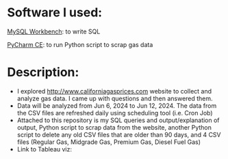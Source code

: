 # Software I used:
[MySQL Workbench](https://dev.mysql.com/downloads/workbench/): to write SQL 

[PyCharm CE](https://www.jetbrains.com/pycharm/download/?section=windows): to run Python script to scrap gas data

# Description: 

- I explored http://www.californiagasprices.com website to collect and analyze gas data. I came up with questions and then answered them.
- Data will be analyzed from Jun 6, 2024 to Jun 12, 2024. The data from the CSV files are refreshed daily using scheduling tool (i.e. Cron Job)
- Attached to this repository is my SQL queries and output/explanation of output, Python script to scrap data from the website, another Python script to delete any old CSV files that are older than 90 days, and 4 CSV files (Regular Gas, Midgrade Gas, Premium Gas, Diesel Fuel Gas)
- Link to Tableau viz: 
